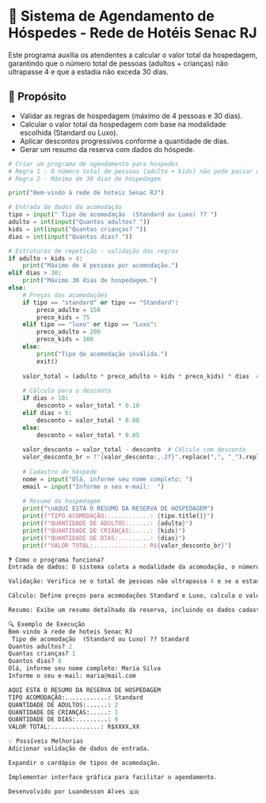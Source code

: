 # 🏨 Sistema de Agendamento de Hóspedes - Rede de Hotéis Senac RJ

Este programa auxilia os atendentes a calcular o valor total da hospedagem, garantindo que o número total de pessoas (adultos + crianças) não ultrapasse 4 e que a estadia não exceda 30 dias.

## 🎯 Propósito

- Validar as regras de hospedagem (máximo de 4 pessoas e 30 dias).
- Calcular o valor total da hospedagem com base na modalidade escolhida (Standard ou Luxo).
- Aplicar descontos progressivos conforme a quantidade de dias.
- Gerar um resumo da reserva com dados do hóspede.

```python
# Criar um programa de agendamento para hospedes 
# Regra 1 - O número total de pessoas (adulto + kids) não pode passar de 4 pessoas
# Regra 2 - Máximo de 30 dias de hospedagem 

print("Bem-vindo à rede de hoteis Senac RJ")

# Entrada de dados da acomodação
tipo = input(" Tipo de acomodação  (Standard ou Luxo) ?? ")
adulto = int(input("Quantos adultos? "))
kids = int(input("Quantas crianças? "))
dias = int(input("Quantos dias? "))

# Estruturas de repetição - validação das regras
if adulto + kids > 4:
    print("Máximo de 4 pessoas por acomodação.")
elif dias > 30:
    print("Máximo 30 dias de hospedagem.")
else:
    # Preços das acomodações
    if tipo == "standard" or tipo == "Standard":
        preco_adulto = 150
        preco_kids = 75
    elif tipo == "luxo" or tipo == "Luxo":
        preco_adulto = 200
        preco_kids = 100
    else:
        print("Tipo de acomodação inválida.")
        exit()
        
    valor_total = (adulto * preco_adulto + kids * preco_kids) * dias  # Cálculo do valor total antes do desconto 
    
    # Cálculo para o desconto
    if dias > 10:
        desconto = valor_total * 0.10
    elif dias > 6:
        desconto = valor_total * 0.08
    else:
        desconto = valor_total * 0.05
        
    valor_desconto = valor_total - desconto  # Cálculo com desconto
    valor_desconto_br = f"{valor_desconto:,.2f}".replace(",", "_").replace(".", ",").replace("_", ".")
    
    # Cadastro do hóspede 
    nome = input("Olá, informe seu nome completo: ")
    email = input("Informe o seu e-mail:  ")
    
    # Resumo da hospedagem
    print("\nAQUI ESTÁ O RESUMO DA RESERVA DE HOSPEDAGEM")
    print(f"TIPO ACOMODAÇÃO:............: {tipo.title()}")
    print(f"QUANTIDADE DE ADULTOS:......: {adulto}")
    print(f"QUANTIDADE DE CRIANÇAS:.....: {kids}")
    print(f"QUANTIDADE DE DIAS:.........: {dias}")
    print(f"VALOR TOTAL:..............: R${valor_desconto_br}")

❓ Como o programa funciona?
Entrada de dados: O sistema coleta a modalidade da acomodação, o número de adultos, crianças e dias de hospedagem.

Validação: Verifica se o total de pessoas não ultrapassa 4 e se a estadia não excede 30 dias.

Cálculo: Define preços para acomodações Standard e Luxo, calcula o valor total e aplica desconto conforme a duração da hospedagem.

Resumo: Exibe um resumo detalhado da reserva, incluindo os dados cadastrados do hóspede.

🔍 Exemplo de Execução
Bem-vindo à rede de hoteis Senac RJ
 Tipo de acomodação  (Standard ou Luxo) ?? Standard
Quantos adultos? 2
Quantas crianças? 1
Quantos dias? 8
Olá, informe seu nome completo: Maria Silva
Informe o seu e-mail: maria@mail.com

AQUI ESTÁ O RESUMO DA RESERVA DE HOSPEDAGEM
TIPO ACOMODAÇÃO:............: Standard
QUANTIDADE DE ADULTOS:......: 2
QUANTIDADE DE CRIANÇAS:.....: 1
QUANTIDADE DE DIAS:.........: 8
VALOR TOTAL:..............: R$XXXX,XX

💡 Possíveis Melhorias
Adicionar validação de dados de entrada.

Expandir o cardápio de tipos de acomodação.

Implementar interface gráfica para facilitar o agendamento.

Desenvolvido por Luandesson Alves 🇧🇷
